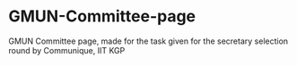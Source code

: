 # GMUN-Committee-page
GMUN Committee page, made for the task given for the secretary selection round by Communique, IIT KGP
